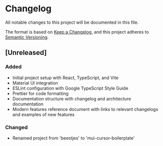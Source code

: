 # Changelog

All notable changes to this project will be documented in this file.

The format is based on [Keep a Changelog](https://keepachangelog.com/en/1.0.0/),
and this project adheres to [Semantic Versioning](https://semver.org/spec/v2.0.0.html).

## [Unreleased]

### Added
- Initial project setup with React, TypeScript, and Vite
- Material UI integration
- ESLint configuration with Google TypeScript Style Guide
- Prettier for code formatting
- Documentation structure with changelog and architecture documentation
- Modern features reference document with links to relevant changelogs and examples of new features

### Changed
- Renamed project from 'beestjes' to 'mui-cursor-boilerplate' 